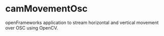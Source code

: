 # camMovementOsc
openFrameworks application to stream horizontal and vertical movement over OSC using OpenCV.
